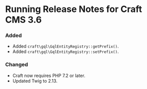 # Running Release Notes for Craft CMS 3.6

### Added
- Added `craft\gql\GqlEntityRegistry::getPrefix()`.
- Added `craft\gql\GqlEntityRegistry::setPrefix()`.

### Changed
- Craft now requires PHP 7.2 or later.
- Updated Twig to 2.13.
